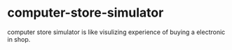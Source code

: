# computer-store-simulator
computer store simulator is like visulizing experience of buying a electronic in shop.
